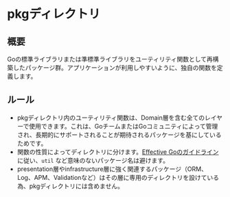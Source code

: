 # pkgディレクトリ

## 概要
Goの標準ライブラリまたは準標準ライブラリをユーティリティ関数として再構築したパッケージ群。アプリケーションが利用しやすいように、独自の関数を定義します。

## ルール
- pkgディレクトリ内のユーティリティ関数は、Domain層を含む全てのレイヤーで使用できます。これは、GoチームまたはGoコミュニティによって管理され、長期的にサポートされることが期待されるパッケージを基にしているためです。
- 関数の性質によってディレクトリに分けます。[Effective Goのガイドライン](https://go.dev/blog/package-names)に従い、`util` など意味のないパッケージ名は避けます。
- presentation層やinfrastructure層に強く関連するパッケージ（ORM、Log、APM、Validationなど）はその層に専用のディレクトリを設けている為、pkgディレクトリには含めません。

